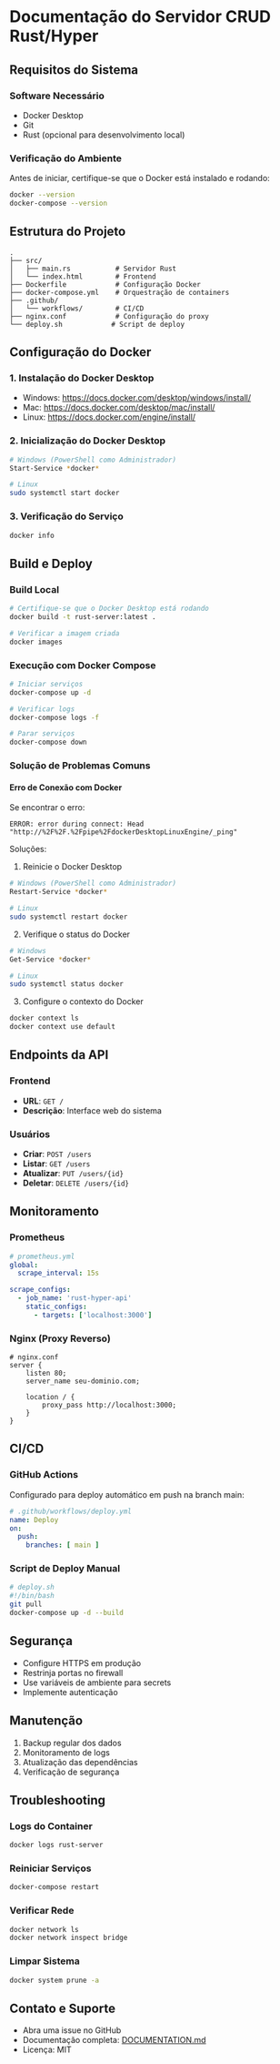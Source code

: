 # Documentação do Servidor CRUD Rust/Hyper

## Requisitos do Sistema

### Software Necessário
- Docker Desktop
- Git
- Rust (opcional para desenvolvimento local)

### Verificação do Ambiente
Antes de iniciar, certifique-se que o Docker está instalado e rodando:
```bash
docker --version
docker-compose --version
```

## Estrutura do Projeto
```
.
├── src/
│   ├── main.rs           # Servidor Rust
│   └── index.html        # Frontend
├── Dockerfile            # Configuração Docker
├── docker-compose.yml    # Orquestração de containers
├── .github/
│   └── workflows/        # CI/CD
├── nginx.conf            # Configuração do proxy
└── deploy.sh            # Script de deploy
```

## Configuração do Docker

### 1. Instalação do Docker Desktop
- Windows: https://docs.docker.com/desktop/windows/install/
- Mac: https://docs.docker.com/desktop/mac/install/
- Linux: https://docs.docker.com/engine/install/

### 2. Inicialização do Docker Desktop
```bash
# Windows (PowerShell como Administrador)
Start-Service *docker*

# Linux
sudo systemctl start docker
```

### 3. Verificação do Serviço
```bash
docker info
```

## Build e Deploy

### Build Local
```bash
# Certifique-se que o Docker Desktop está rodando
docker build -t rust-server:latest .

# Verificar a imagem criada
docker images
```

### Execução com Docker Compose
```bash
# Iniciar serviços
docker-compose up -d

# Verificar logs
docker-compose logs -f

# Parar serviços
docker-compose down
```

### Solução de Problemas Comuns

#### Erro de Conexão com Docker
Se encontrar o erro:
```
ERROR: error during connect: Head "http://%2F%2F.%2Fpipe%2FdockerDesktopLinuxEngine/_ping"
```

Soluções:
1. Reinicie o Docker Desktop
```bash
# Windows (PowerShell como Administrador)
Restart-Service *docker*

# Linux
sudo systemctl restart docker
```

2. Verifique o status do Docker
```bash
# Windows
Get-Service *docker*

# Linux
sudo systemctl status docker
```

3. Configure o contexto do Docker
```bash
docker context ls
docker context use default
```

## Endpoints da API

### Frontend
- **URL**: `GET /`
- **Descrição**: Interface web do sistema

### Usuários
- **Criar**: `POST /users`
- **Listar**: `GET /users`
- **Atualizar**: `PUT /users/{id}`
- **Deletar**: `DELETE /users/{id}`

## Monitoramento

### Prometheus
```yaml
# prometheus.yml
global:
  scrape_interval: 15s

scrape_configs:
  - job_name: 'rust-hyper-api'
    static_configs:
      - targets: ['localhost:3000']
```

### Nginx (Proxy Reverso)
```nginx
# nginx.conf
server {
    listen 80;
    server_name seu-dominio.com;
    
    location / {
        proxy_pass http://localhost:3000;
    }
}
```

## CI/CD

### GitHub Actions
Configurado para deploy automático em push na branch main:
```yaml
# .github/workflows/deploy.yml
name: Deploy
on:
  push:
    branches: [ main ]
```

### Script de Deploy Manual
```bash
# deploy.sh
#!/bin/bash
git pull
docker-compose up -d --build
```

## Segurança
- Configure HTTPS em produção
- Restrinja portas no firewall
- Use variáveis de ambiente para secrets
- Implemente autenticação

## Manutenção
1. Backup regular dos dados
2. Monitoramento de logs
3. Atualização das dependências
4. Verificação de segurança

## Troubleshooting

### Logs do Container
```bash
docker logs rust-server
```

### Reiniciar Serviços
```bash
docker-compose restart
```

### Verificar Rede
```bash
docker network ls
docker network inspect bridge
```

### Limpar Sistema
```bash
docker system prune -a
```

## Contato e Suporte
- Abra uma issue no GitHub
- Documentação completa: [DOCUMENTATION.md](DOCUMENTATION.md)
- Licença: MIT